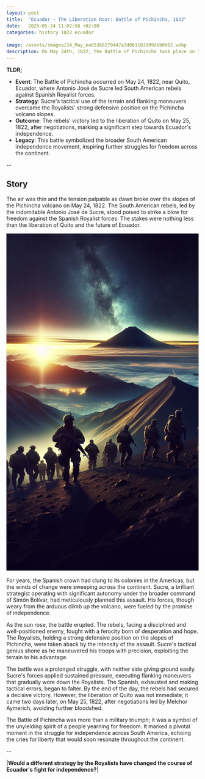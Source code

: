 ```yaml
---
layout: post
title:  "Ecuador – The Liberation Roar: Battle of Pichincha, 1822"
date:   2025-05-24 11:02:58 +02:00
categories: history 1822 ecuador

image: /assets/images/24_May_ea65368270447a3d061183399dbb0982.webp
description: On May 24th, 1822, the Battle of Pichincha took place on the slopes of the Pichincha volcano near Quito, Ecuador. This battle was a decisive victory for the South American rebels led by Antonio José de Sucre against the Spanish Royalist forces, leading to the liberation of Quito and contributing to the independence of Ecuador.
---
```


**TLDR;**
- **Event**: The Battle of Pichincha occurred on May 24, 1822, near Quito, Ecuador, where Antonio José de Sucre led South American rebels against Spanish Royalist forces.
- **Strategy**: Sucre's tactical use of the terrain and flanking maneuvers overcame the Royalists' strong defensive position on the Pichincha volcano slopes.
- **Outcome**: The rebels' victory led to the liberation of Quito on May 25, 1822, after negotiations, marking a significant step towards Ecuador's independence.
- **Legacy**: This battle symbolized the broader South American independence movement, inspiring further struggles for freedom across the continent.

--


## Story
The air was thin and the tension palpable as dawn broke over the slopes of the Pichincha volcano on May 24, 1822. The South American rebels, led by the indomitable Antonio José de Sucre, stood poised to strike a blow for freedom against the Spanish Royalist forces. The stakes were nothing less than the liberation of Quito and the future of Ecuador.

![Image](/assets/images/24_May_ea65368270447a3d061183399dbb0982.webp)

For years, the Spanish crown had clung to its colonies in the Americas, but the winds of change were sweeping across the continent. Sucre, a brilliant strategist operating with significant autonomy under the broader command of Simón Bolívar, had meticulously planned this assault. His forces, though weary from the arduous climb up the volcano, were fueled by the promise of independence.

As the sun rose, the battle erupted. The rebels, facing a disciplined and well-positioned enemy, fought with a ferocity born of desperation and hope. The Royalists, holding a strong defensive position on the slopes of Pichincha, were taken aback by the intensity of the assault. Sucre's tactical genius shone as he maneuvered his troops with precision, exploiting the terrain to his advantage.

The battle was a prolonged struggle, with neither side giving ground easily. Sucre's forces applied sustained pressure, executing flanking maneuvers that gradually wore down the Royalists. The Spanish, exhausted and making tactical errors, began to falter. By the end of the day, the rebels had secured a decisive victory. However, the liberation of Quito was not immediate; it came two days later, on May 25, 1822, after negotiations led by Melchor Aymerich, avoiding further bloodshed.

The Battle of Pichincha was more than a military triumph; it was a symbol of the unyielding spirit of a people yearning for freedom. It marked a pivotal moment in the struggle for independence across South America, echoing the cries for liberty that would soon resonate throughout the continent.


--

|**Would a different strategy by the Royalists have changed the course of Ecuador's fight for independence?**|

